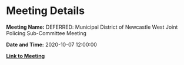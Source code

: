 # Meeting Details

**Meeting Name:** DEFERRED: Municipal District of Newcastle West Joint Policing Sub-Committee Meeting

**Date and Time:** 2020-10-07 12:00:00

**[Link to Meeting](https://www.limerick.ie/council/whats-on/municipal-district-newcastle-west-joint-policing-sub-committee-meeting-5)**
